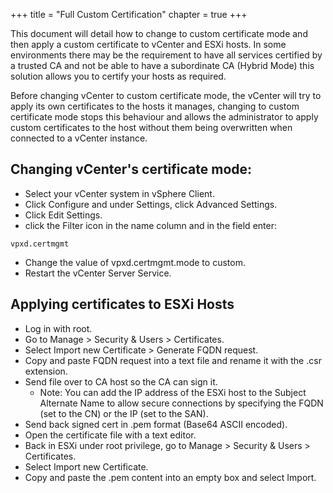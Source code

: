 +++
title = "Full Custom Certification"
chapter = true
+++

This document will detail how to change to custom certificate mode and then apply a custom certificate to vCenter and ESXi hosts. In some environments there may be the requirement to have all services certified by a trusted CA and not be able to have a subordinate CA (Hybrid Mode) this solution allows you to certify your hosts as required.

Before changing vCenter to custom certificate mode, the vCenter will try to apply its own certificates to the hosts it manages, changing to custom certificate mode stops this behaviour and allows the administrator to apply custom certificates to the host without them being overwritten when connected to a vCenter instance.

## Changing vCenter's certificate mode: 
- Select your vCenter system in vSphere Client.
- Click Configure and under Settings, click Advanced Settings.
- Click Edit Settings.
- click the Filter icon in the name column and in the field enter: 
```
vpxd.certmgmt
```
- Change the value of vpxd.certmgmt.mode to custom.
- Restart the vCenter Server Service.

	
## Applying certificates to ESXi Hosts
- Log in with root.
- Go to Manage > Security & Users > Certificates.
- Select Import new Certificate > Generate FQDN request.
- Copy and paste FQDN request into a text file and rename it with the .csr extension.
- Send file over to CA host so the CA can sign it.
    - Note: You can add the IP address of the ESXi host to the Subject Alternate Name to allow secure connections by specifying the FQDN (set to the CN) or the IP (set to the SAN).
- Send back signed cert in .pem format (Base64 ASCII encoded).
- Open the certificate file with a text editor.
- Back in ESXi under root privilege, go to Manage > Security & Users > Certificates.
- Select Import new Certificate.
- Copy and paste the .pem content into an empty box and select Import.

